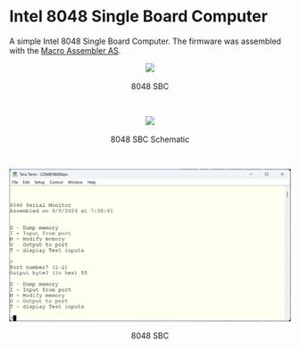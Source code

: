 # Intel 8048 Single Board Computer
A simple Intel 8048 Single Board Computer. The firmware was assembled with the [Macro Assembler AS](http://john.ccac.rwth-aachen.de:8000/as/).
<p align="center"><img src="/images/8048 SBC.JPG"/>
<p align="center">8048 SBC</p><br>
<p align="center"><img src="/images/8048 SBC Schematic.png"/>
<p align="center">8048 SBC Schematic</p><br>
<p align="center"><img src="/images/8048 SBC.png"/>
<p align="center">8048 SBC</p><br>
